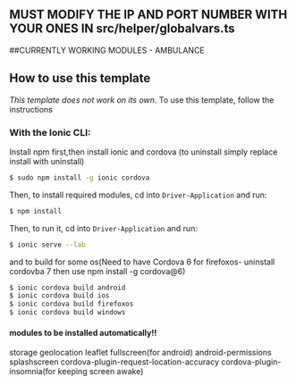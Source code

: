 
## MUST MODIFY THE IP AND PORT NUMBER WITH YOUR ONES IN src/helper/globalvars.ts
##CURRENTLY WORKING MODULES - AMBULANCE





## How to use this template

*This template does not work on its own*. 
To use this template, follow the instructions
### With the Ionic CLI:

Install npm first,then install ionic and cordova (to uninstall simply replace install with uninstall)

```bash
$ sudo npm install -g ionic cordova
```

Then, to install required modules, cd into `Driver-Application` and run:

```bash
$ npm install
```
Then, to run it, cd into `Driver-Application` and run:

```bash
$ ionic serve --lab
```
and to build for some os(Need to have Cordova 6 for firefoxos- uninstall cordovba 7 then use npm install -g cordova@6)

```bash
$ ionic cordova build android
$ ionic cordova build ios
$ ionic cordova build firefoxos
$ ionic cordova build windows
```
#### modules to be installed automatically!!

storage
geolocation
leaflet
fullscreen(for android)
android-permissions
splashscreen
cordova-plugin-request-location-accuracy
cordova-plugin-insomnia(for keeping screen awake)


